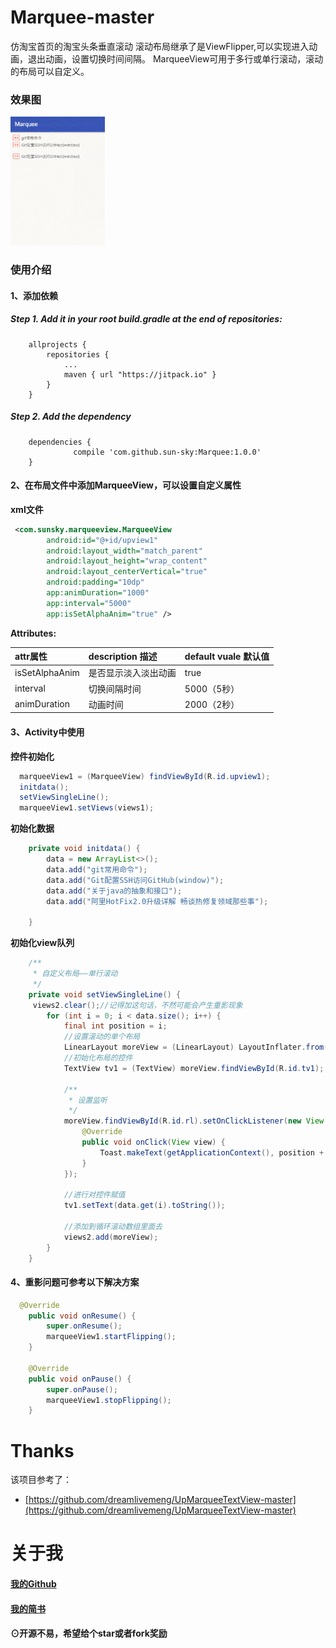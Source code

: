 # Marquee-master
仿淘宝首页的淘宝头条垂直滚动
滚动布局继承了是ViewFlipper,可以实现进入动画，退出动画，设置切换时间间隔。
MarqueeView可用于多行或单行滚动，滚动的布局可以自定义。

### 效果图  
<img src="/screenshots/marqueeview.gif" style="width: 30%;">


### 使用介绍

#### 1、添加依赖<br>
##### Step 1. Add it in your root build.gradle at the end of repositories:

```
    allprojects {
		repositories {
			...
			maven { url "https://jitpack.io" }
		}
	}
```

##### Step 2. Add the dependency

```
    dependencies {
	          compile 'com.github.sun-sky:Marquee:1.0.0'
	}
```
#### 2、在布局文件中添加MarqueeView，可以设置自定义属性<br>

**xml文件**

```xml
 <com.sunsky.marqueeview.MarqueeView
        android:id="@+id/upview1"
        android:layout_width="match_parent"
        android:layout_height="wrap_content"
        android:layout_centerVertical="true"
        android:padding="10dp"
        app:animDuration="1000"
        app:interval="5000"
        app:isSetAlphaAnim="true" />
```

**Attributes:**

|attr属性|description 描述|default vuale 默认值|
|:---|:---|:---|
|isSetAlphaAnim|是否显示淡入淡出动画|true|
|interval|切换间隔时间|5000（5秒）|
|animDuration|动画时间|2000（2秒）|

#### 3、Activity中使用<br>

**控件初始化**

```java
  marqueeView1 = (MarqueeView) findViewById(R.id.upview1);
  initdata();
  setViewSingleLine();
  marqueeView1.setViews(views1);

```

**初始化数据**

```java
    private void initdata() {
        data = new ArrayList<>();
        data.add("git常用命令");
        data.add("Git配置SSH访问GitHub(window)");
        data.add("关于java的抽象和接口");
        data.add("阿里HotFix2.0升级详解 畅谈热修复领域那些事");

    }
```


**初始化view队列**

```java
    /**
     * 自定义布局——单行滚动
     */
    private void setViewSingleLine() {
     views2.clear();//记得加这句话，不然可能会产生重影现象
        for (int i = 0; i < data.size(); i++) {
            final int position = i;
            //设置滚动的单个布局
            LinearLayout moreView = (LinearLayout) LayoutInflater.from(this).inflate(R.layout.item_view_single, null);
            //初始化布局的控件
            TextView tv1 = (TextView) moreView.findViewById(R.id.tv1);

            /**
             * 设置监听
             */
            moreView.findViewById(R.id.rl).setOnClickListener(new View.OnClickListener() {
                @Override
                public void onClick(View view) {
                    Toast.makeText(getApplicationContext(), position + "你点击了" + data.get(position).toString(), Toast.LENGTH_SHORT).show();
                }
            });

            //进行对控件赋值
            tv1.setText(data.get(i).toString());

            //添加到循环滚动数组里面去
            views2.add(moreView);
        }
    }

```

#### 4、重影问题可参考以下解决方案<br>
```java
  @Override
    public void onResume() {
        super.onResume();
        marqueeView1.startFlipping();
    }

    @Override
    public void onPause() {
        super.onPause();
        marqueeView1.stopFlipping();
    }
```


# Thanks
该项目参考了：

* [https://github.com/dreamlivemeng/UpMarqueeTextView-master](https://github.com/dreamlivemeng/UpMarqueeTextView-master)

# 关于我
#### [我的Github](https://github.com/sun-sky)
#### [我的简书](http://www.jianshu.com/u/562d62d52334)
#### ⊙开源不易，希望给个star或者fork奖励